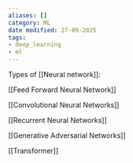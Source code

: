 ```yaml
---
aliases: []
category: ML
date modified: 27-09-2025
tags:
- deep_learning
- ml
---
```

Types of [[Neural network]]:

[[Feed Forward Neural Network]]

[[Convolutional Neural Networks]]

[[Recurrent Neural Networks]]

[[Generative Adversarial Networks]]

[[Transformer]]
